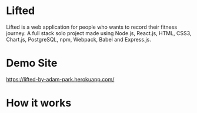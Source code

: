 # Lifted

Lifted is a web application for people who wants to record their fitness journey.
A full stack solo project made using Node.js, React.js, HTML, CSS3, Chart.js, PostgreSQL, npm, Webpack, Babel and Express.js.

# Demo Site 

https://lifted-by-adam-park.herokuapp.com/

# How it works 
